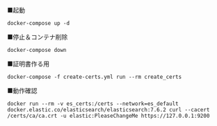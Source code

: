 ■起動
```
docker-compose up -d
```

■停止＆コンテナ削除
```
docker-compose down
```

■証明書作る用
```
docker-compose -f create-certs.yml run --rm create_certs
```

■動作確認
```
docker run --rm -v es_certs:/certs --network=es_default docker.elastic.co/elasticsearch/elasticsearch:7.6.2 curl --cacert /certs/ca/ca.crt -u elastic:PleaseChangeMe https://127.0.0.1:9200
```
